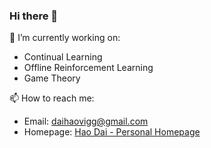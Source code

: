 ### Hi there 👋

🤔 I’m currently working on:

* Continual Learning
* Offline Reinforcement Learning
* Game Theory

📫 How to reach me:
  - Email: [daihaovigg@gmail.com](mailto:daihaovigg@gmail.com)
  - Homepage: [Hao Dai - Personal Homepage](https://daihao42.github.io)

<!-- > Here are some of my experimental codes and datasets, and it's my pleasure if they're useful to you 😄. -->


<!--
**hendrix-dai/hendrix-dai** is a ✨ _special_ ✨ repository because its `README.md` (this file) appears on your GitHub profile.

Here are some ideas to get you started:

- 🔭 I’m currently working on ...
- 🌱 I’m currently learning ...
- 👯 I’m looking to collaborate on ...
- 🤔 I’m looking for help with ...
- 💬 Ask me about ...
- 📫 How to reach me: ...
- 😄 Pronouns: ...
- ⚡ Fun fact: ...
-->
